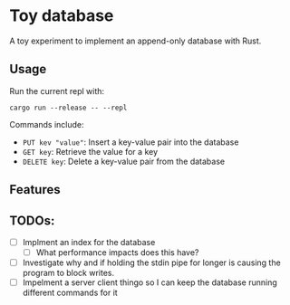 # Toy database

A toy experiment to implement an append-only database with Rust.

## Usage

Run the current repl with:

```
cargo run --release -- --repl
```

Commands include:

-   `PUT kev "value"`: Insert a key-value pair into the database
-   `GET key`: Retrieve the value for a key
-   `DELETE key`: Delete a key-value pair from the database

## Features

## TODOs:

-   [ ] Implment an index for the database
    -   [ ] What performance impacts does this have?
-   [ ] Investigate why and if holding the stdin pipe for longer is causing the program
        to block writes.
-   [ ] Impelment a server client thingo so I can keep the
        database running different commands for it

